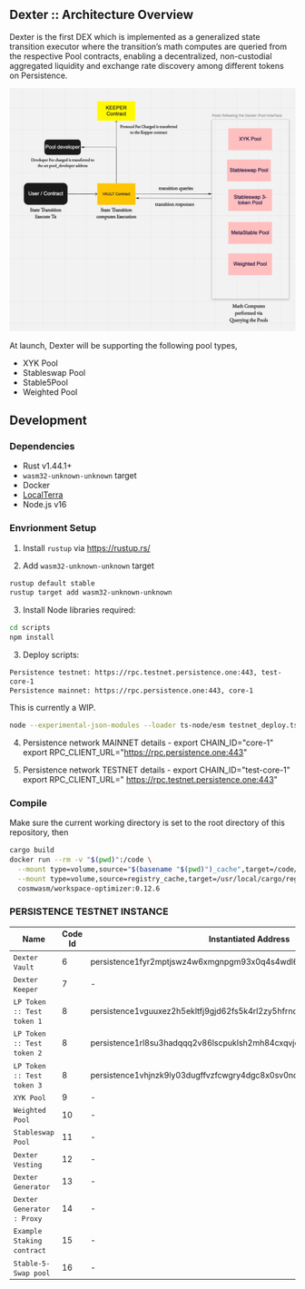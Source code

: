 ## **Dexter :: Architecture Overview**

Dexter is the first DEX which is implemented as a generalized state transition executor where the transition’s math computes are queried from the respective Pool contracts, enabling a decentralized, non-custodial aggregated liquidity and exchange rate discovery among different tokens on Persistence.

![Dexter :: Architecture Overview](./docs/overview.png)

At launch, Dexter will be supporting the following pool types,

- XYK Pool
- Stableswap Pool
- Stable5Pool
- Weighted Pool

## Development

### Dependencies

- Rust v1.44.1+
- `wasm32-unknown-unknown` target
- Docker
- [LocalTerra](https://github.com/terra-project/LocalTerra)
- Node.js v16

### Envrionment Setup

1. Install `rustup` via https://rustup.rs/

2. Add `wasm32-unknown-unknown` target

```sh
rustup default stable
rustup target add wasm32-unknown-unknown
```

3. Install Node libraries required:

```bash
cd scripts
npm install
```

3. Deploy scripts:

```
Persistence testnet: https://rpc.testnet.persistence.one:443, test-core-1
Persistence mainnet: https://rpc.persistence.one:443, core-1
```

This is currently a WIP.

```bash
node --experimental-json-modules --loader ts-node/esm testnet_deploy.ts
```

4. Persistence network MAINNET details -
   export CHAIN_ID="core-1"
   export RPC_CLIENT_URL="https://rpc.persistence.one:443"

5. Persistence network TESTNET details -
   export CHAIN_ID="test-core-1"
   export RPC_CLIENT_URL=" https://rpc.testnet.persistence.one:443"

### Compile

Make sure the current working directory is set to the root directory of this repository, then

```bash
cargo build
docker run --rm -v "$(pwd)":/code \
  --mount type=volume,source="$(basename "$(pwd)")_cache",target=/code/target \
  --mount type=volume,source=registry_cache,target=/usr/local/cargo/registry \
  cosmwasm/workspace-optimizer:0.12.6
```

### PERSISTENCE TESTNET INSTANCE

| Name                       | Code Id | Instantiated Address                                                   |
| -------------------------- | ------- | ---------------------------------------------------------------------- |
| `Dexter Vault`             | 6       | persistence1fyr2mptjswz4w6xmgnpgm93x0q4s4wdl6srv3rtz3utc4f6fmxeqm56xzf |
| `Dexter Keeper`            | 7       | -                                                                      |
| `LP Token :: Test token 1` | 8       | persistence1vguuxez2h5ekltfj9gjd62fs5k4rl2zy5hfrncasykzw08rezpfst7tmng |
| `LP Token :: Test token 2` | 8       | persistence1rl8su3hadqqq2v86lscpuklsh2mh84cxqvjdew4jt9yd07dzekyq85jyzr |
| `LP Token :: Test token 3` | 8       | persistence1vhjnzk9ly03dugffvzfcwgry4dgc8x0sv0nqqtfxj3ajn7rn5ghqtpaner |
| `XYK Pool`                 | 9       | -                                                                      |
| `Weighted Pool`            | 10      | -                                                                      |
| `Stableswap Pool`          | 11      | -                                                                      |
| `Dexter Vesting`           | 12      | -                                                                      |
| `Dexter Generator`         | 13      | -                                                                      |
| `Dexter Generator : Proxy` | 14      | -                                                                      |
| `Example Staking contract` | 15      | -                                                                      |
| `Stable-5-Swap pool`       | 16      | -                                                                      |
